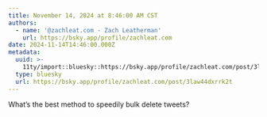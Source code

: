 ```yaml
---
title: November 14, 2024 at 8:46:00 AM CST
authors:
  - name: '@zachleat.com - Zach Leatherman'
    url: https://bsky.app/profile/zachleat.com
date: 2024-11-14T14:46:00.000Z
metadata:
  uuid: >-
    11ty/import::bluesky::https://bsky.app/profile/zachleat.com/post/3law44dxrrk2t
  type: bluesky
  url: https://bsky.app/profile/zachleat.com/post/3law44dxrrk2t
---
```

What’s the best method to speedily bulk delete tweets?